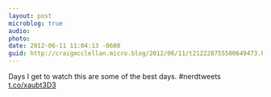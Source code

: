 ```yaml
---
layout: post
microblog: true
audio: 
photo: 
date: 2012-06-11 11:04:13 -0600
guid: http://craigmcclellan.micro.blog/2012/06/11/t212228755580649473.html
---
```

Days I get to watch this are some of the best days. #nerdtweets [t.co/xaubt3D3](http://t.co/xaubt3D3)
